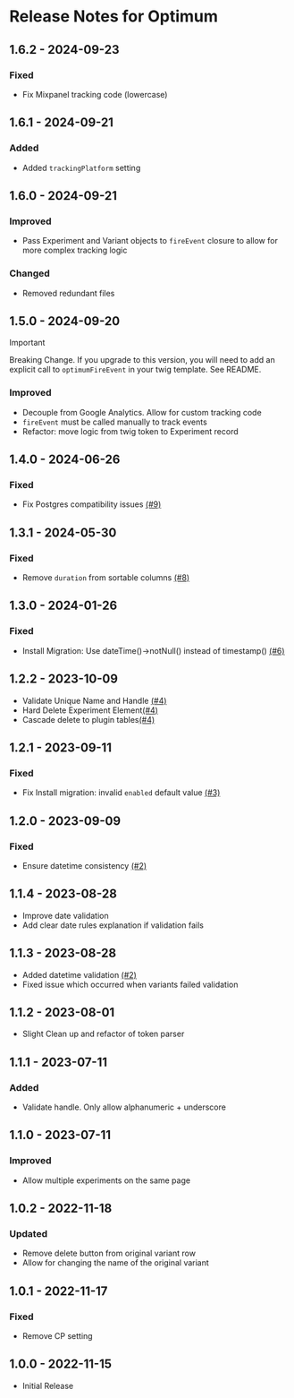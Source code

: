 # Release Notes for Optimum

## 1.6.2 - 2024-09-23
### Fixed
- Fix Mixpanel tracking code (lowercase)
## 1.6.1 - 2024-09-21
### Added
- Added `trackingPlatform` setting 

## 1.6.0 - 2024-09-21
### Improved
- Pass Experiment and Variant objects to `fireEvent` closure to allow for more complex tracking logic
### Changed
- Removed redundant files

## 1.5.0 - 2024-09-20
> [!IMPORTANT]  
> Breaking Change. If you upgrade to this version, you will need to add an explicit call to `optimumFireEvent` in your twig template. See README.
### Improved
- Decouple from Google Analytics. Allow for custom tracking code
- `fireEvent` must be called manually to track events
- Refactor: move logic from twig token to Experiment record

## 1.4.0 - 2024-06-26
### Fixed
- Fix Postgres compatibility issues [(#9)](https://github.com/matfish2/craft-optimum/issues/9)

## 1.3.1 - 2024-05-30
### Fixed
- Remove `duration` from sortable columns [(#8)](https://github.com/matfish2/craft-optimum/issues/8)

## 1.3.0 - 2024-01-26
### Fixed
- Install Migration: Use dateTime()->notNull() instead of timestamp() [(#6)](https://github.com/matfish2/craft-optimum/issues/6)

## 1.2.2 - 2023-10-09
- Validate Unique Name and Handle [(#4)](https://github.com/matfish2/craft-optimum/issues/4)
- Hard Delete Experiment Element[(#4)](https://github.com/matfish2/craft-optimum/issues/4)
- Cascade delete to plugin tables[(#4)](https://github.com/matfish2/craft-optimum/issues/4)

## 1.2.1 - 2023-09-11
### Fixed
- Fix Install migration: invalid `enabled` default value [(#3)](https://github.com/matfish2/craft-optimum/issues/3)

## 1.2.0 - 2023-09-09
### Fixed
-  Ensure datetime consistency [(#2)](https://github.com/matfish2/craft-optimum/issues/2#issuecomment-1711444522)

## 1.1.4 - 2023-08-28
- Improve date validation
- Add clear date rules explanation if validation fails

## 1.1.3 - 2023-08-28
- Added datetime validation [(#2)](https://github.com/matfish2/craft-optimum/issues/2)
- Fixed issue which occurred when variants failed validation

## 1.1.2 - 2023-08-01
- Slight Clean up and refactor of token parser

## 1.1.1 - 2023-07-11
### Added
- Validate handle. Only allow alphanumeric + underscore

## 1.1.0 - 2023-07-11
### Improved
- Allow multiple experiments on the same page

## 1.0.2 - 2022-11-18
### Updated
- Remove delete button from original variant row
- Allow for changing the name of the original variant 

## 1.0.1 - 2022-11-17
### Fixed
- Remove CP setting

## 1.0.0 - 2022-11-15
- Initial Release